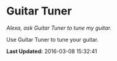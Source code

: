 # Guitar Tuner
*Alexa, ask Guitar Tuner to tune my guitar.*

Use Guitar Tuner to tune your guitar.

**Last Updated:** 2016-03-08 15:32:41